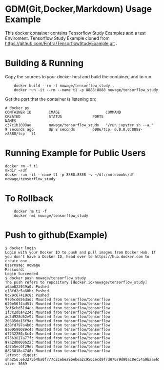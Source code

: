 # GDM(Git,Docker,Markdown) Usage Example
This docker container contains Tensorflow Study Examples and a test Enviroment.
Tensorflow Study Example cloned from https://github.com/Finfra/TensorflowStudyExample.git .


# Building & Running

Copy the sources to your docker host and build the container, and to run.
```
	docker build --rm -t nowage/tensorflow_study .
	docker run -it --rm --name t1 -p 8888:8888 nowage/tensorflow_study
```
Get the port that the container is listening on:

```
# docker ps
CONTAINER ID        IMAGE                     COMMAND                  CREATED             STATUS              PORTS                              NAMES
c37c1b1099ae        nowage/tensorflow_study   "/run_jupyter.sh --a…"   9 seconds ago       Up 8 seconds        6006/tcp, 0.0.0.0:8888->8888/tcp   t1
```
# Running Example for Public Users
```
docker rm -f t1
mkdir ~/df
docker run -it --name t1 -p 8888:8888 -v ~/df:/notebooks/df nowage/tensorflow_study
```

# To Rollback
```
    docker rm t1 -f
    docker rmi nowage/tensorflow_study
```

# Push to github(Example)
```
$ docker login
Login with your Docker ID to push and pull images from Docker Hub. If you don't have a Docker ID, head over to https://hub.docker.com to create one.
Username: nowage
Password:
Login Succeeded
$ docker push nowage/tensorflow_study
The push refers to repository [docker.io/nowage/tensorflow_study]
a6ae023949a0: Pushed
c18fd2c5a80b: Pushed
8c70c67410c8: Pushed
9705cd656dad: Mounted from tensorflow/tensorflow
620e50f4ad51: Mounted from tensorflow/tensorflow
2df6cbd51d4c: Mounted from tensorflow/tensorflow
1f3c2dba4224: Mounted from tensorflow/tensorflow
ad3d928d62e9: Mounted from tensorflow/tensorflow
20335de15f9a: Mounted from tensorflow/tensorflow
d38fd797a4b6: Mounted from tensorflow/tensorflow
8a09590089c4: Mounted from tensorflow/tensorflow
d7232280c8c4: Mounted from tensorflow/tensorflow
07663827a77f: Mounted from tensorflow/tensorflow
87a2d0000622: Mounted from tensorflow/tensorflow
4a7a5ec0f29e: Mounted from tensorflow/tensorflow
8823818c4748: Mounted from tensorflow/tensorflow
latest: digest: sha256:ee327564ba0f777c2cebea9bebea2c956cecd9f7d87679d90ac8ec54a0baae65 size: 3669
```
